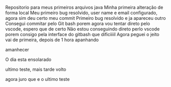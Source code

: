 Repositorio para meus primeiros arquivos java Minha primeira alteração de forma local Meu primeiro bug resolvido, user name e email configurado, agora sim deu certo meu commit Primeiro bug resolvido e ja apareceu outro Consegui commitar pelo Git bash porem agora vou tentar direto pelo vscode, espero que de certo Não estou conseguindo direto perlo vscode porem consigo pela interface do gitbash que dificiiiil Agora peguei o jeito vai de primeira, depois de 1 hora apanhando 

amanhecer

O dia esta ensolarado

ultimo teste, mais tarde volto

agora juro que e o ultimo teste


